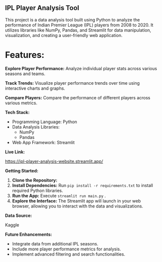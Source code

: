 ## IPL Player Analysis Tool

This project is a data analysis tool built using Python to analyze the performance of Indian Premier League (IPL) players from 2008 to 2020. It utilizes libraries like NumPy, Pandas, and Streamlit for data manipulation, visualization, and creating a user-friendly web application.

# Features:

**Explore Player Performance:** Analyze individual player stats across various seasons and teams.

**Track Trends:** Visualize player performance trends over time using interactive charts and graphs.

**Compare Players:** Compare the performance of different players across various metrics.

**Tech Stack:**

* Programming Language: Python
* Data Analysis Libraries:
    * NumPy
    * Pandas
* Web App Framework: Streamlit

**Live Link:**

https://ipl-player-analysis-website.streamlit.app/

**Getting Started:**

1. **Clone the Repository:** 
2. **Install Dependencies:** Run `pip install -r requirements.txt` to install required Python libraries.
3. **Run the App:** Execute `streamlit run main.py` .
4. **Explore the Interface:** The Streamlit app will launch in your web browser, allowing you to interact with the data and visualizations.

**Data Source:**

Kaggle

**Future Enhancements:**

* Integrate data from additional IPL seasons.
* Include more player performance metrics for analysis.
* Implement advanced filtering and search functionalities.
